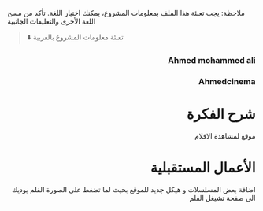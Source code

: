 
ملاحظة: يجب تعبئة هذا الملف بمعلومات المشروع، يمكنك اختيار اللغة. تأكد من مسح اللغة الأخرى والتعليقات الجانبية 
> ⬇️ تعبئة معلومات المشروع بالعربية  

<div dir="rtl">
  
### Ahmed mohammed ali


### Ahmedcinema


# شرح الفكرة
موقع لمشاهدة الافلام 


# الأعمال المستقبلية
اضافة بعض المسلسلات و  هيكل جديد للموقع بحيث لما تضغط على الصورة الفلم يوديك الى صفحة تشيغل الفلم 

</div>


